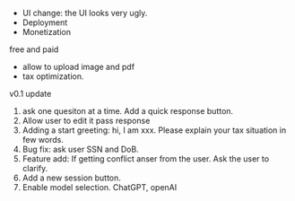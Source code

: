 * UI change: the UI looks very ugly. 
* Deployment 
* Monetization 

free and paid
* allow to upload image and pdf
* tax optimization. 

v0.1 update
1. ask one quesiton at a time. Add a quick response button. 
2. Allow user to edit it pass response 
3. Adding a start greeting: hi, I am xxx. Please explain your tax situation in few words. 
4. Bug fix: ask user SSN and DoB. 
5. Feature add: If getting conflict anser from the user. Ask the user to clarify. 
6. Add a new session button. 
7. Enable model selection. ChatGPT, openAI
